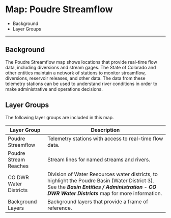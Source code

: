 # Map: Poudre Streamflow

* Background
* Layer Groups

-------------

## Background

The Poudre Streamflow map shows locations that provide real-time flow data,
including diversions and stream gages.
The State of Colorado and other entities maintain a network of stations to monitor
streamflow, diversions, reservoir releases, and other data.
The data from these telemetry stations can be used to understand river conditions
in order to make administrative and operations decisions.

## Layer Groups

The following layer groups are included in this map.

| **Layer Group** | **Description** |
| -- | -- |
| Poudre Streamflow | Telemetry stations with access to real-time flow data. |
| Poudre Stream Reaches | Stream lines for named streams and rivers. |
| CO DWR Water Districts | Division of Water Resources water districts, to highlight the Poudre Basin (Water District 3).  See the ***Basin Entities / Administration - CO DWR Water Districts*** map for more information. |
| Background Layers | Background layers that provide a frame of reference. |
